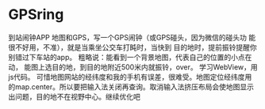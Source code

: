 # GPSring
到站闹钟APP
地图和GPS，写一个GPS闹钟（或GPS碰头，因为微信的碰头功
   能很不好用，不准），就是当乘坐公交车打盹时，当快到
   目的地时，提前振铃提醒你别错过下车站的app。
   粗略说：能看到一个背景地图，代表自己的位置的小点在动，
   能图上选目的地，到目的地附近500米内就振铃，over。
学习WebView，用js代码。
可惜地图网站的经纬度和我的手机有误差，很难受。地图定位经纬度用的map.center。所以要把输入法关闭再查询。取消输入法挤压布局会使地图显示出问题，目的地不在视野中心。继续优化吧

